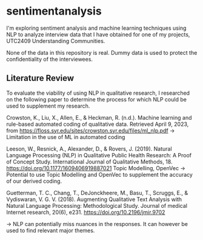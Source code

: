 # sentimentanalysis
I'm exploring sentiment analysis and machine learning techniques using NLP to analyze interview data that I have obtained for one of my projects, UTC2409 Understanding Communities.

None of the data in this repository is real. Dummy data is used to protect the confidentiality of the interviewees.

## Literature Review
To evaluate the viability of using NLP in qualitative research, I researched on the following paper to determine the process for which NLP could be used to supplement my research.

Crowston, K., Liu, X., Allen, E., &amp; Heckman, R. (n.d.). Machine learning and rule-based automated coding of qualitative data. Retrieved April 9, 2023, from https://floss.syr.edu/sites/crowston.syr.edu/files/ml_nlp.pdf 
-> Limitation in the use of ML in automated coding

Leeson, W., Resnick, A., Alexander, D., & Rovers, J. (2019). Natural Language Processing (NLP) in Qualitative Public Health Research: A Proof of Concept Study. International Journal of Qualitative Methods, 18. https://doi.org/10.1177/1609406919887021
Topic Modelling, OpenVec
-> Potential to use Topic Modelling and OpenVec to supplement the accuracy of our derived coding.

Guetterman, T. C., Chang, T., DeJonckheere, M., Basu, T., Scruggs, E., & Vydiswaran, V. G. V. (2018). Augmenting Qualitative Text Analysis with Natural Language Processing: Methodological Study. Journal of medical Internet research, 20(6), e231. https://doi.org/10.2196/jmir.9702

-> NLP can potentially miss nuances in the responses. It can however be used to find relevant major themes.

